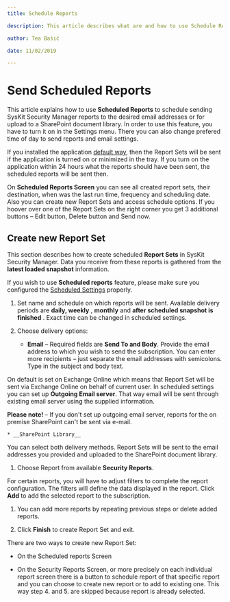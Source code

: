 ```yaml
---
title: Schedule Reports 

description: This article describes what are and how to use Schedule Reports.  

author: Tea Bašić 

date: 11/02/2019 

--- 
```

# Send Scheduled Reports

This article explains how to use __Scheduled Reports__ to schedule sending SysKit Security Manager reports to the desired email addresses or for upload to a SharePoint document library. In order to use this feature, you have to turn it on in the Settings menu. There you can also change prefered time of day to send reports and email settings.  


 If you installed the application [default way](#internal/installation/installation-guide), then the Report Sets will be sent if the application is turned on or minimized in the tray. If you turn on the application within 24 hours what the reports should have been sent, the scheduled reports will be sent then.  

 

On __Scheduled Reports Screen__ you can see all created report sets, their destination, when was the last run time, frequency and scheduling date. Also you can create new Report Sets and access schedule options. If you hoover over one of the Report Sets on the right corner you get 3 additional buttons – Edit button, Delete button and Send now. 

  

## Create new Report Set 

This section describes how to create scheduled __Report Sets__  in SysKit Security Manager. Data you receive from these reports is gathered from the __latest loaded snapshot__ information. 

  

If you wish to use __Scheduled reports__ feature, please make sure you configured the [Scheduled Settings](#internal/get-to-know-security-manager/settings-screen) properly. 

   

1.  Set name and schedule on which reports will be sent. Available delivery periods are __daily, weekly__ , __monthly__ and __after scheduled snapshot is finished__ . Exact time can be changed in scheduled settings.  

  

1. Choose delivery options: 

    * __Email__ –   Required fields are __Send To and Body__. Provide the email address to which you wish to send the subscription. You can enter more recipients – just separate the email addresses with semicolons. Type in the subject and body text. 

 

On default is set on Exchange Online which means that Report Set will be sent via Exchange Online on behalf of current user.  In scheduled settings you can set up __Outgoing Email server__. That way email will be sent through existing email server using the supplied information.   

__Please note!__ – If you don't set up outgoing email server, reports for the on premise SharePoint can't be sent via e-mail.  

 

    * __SharePoint Library__ 

   

You can select both delivery methods. Report Sets will be sent to the email addresses you provided and uploaded to the SharePoint document library. 

  

1. Choose Report from available __Security Reports__. 

  

For certain reports, you will have to adjust filters to complete the report configuration. The filters will define the data displayed in the report. Click __Add__ to add the selected report to the subscription. 

  

1. You can add more reports by repeating previous steps or delete added reports. 

  

1. Click __Finish__ to create Report Set and exit.  

  

There are two ways to create new Report Set: 

* On the Scheduled reports Screen 

  

* On the Security Reports Screen, or more precisely on each individual report screen there is a button to schedule report of that specific report and you can choose to create new report or to add to existing one. This way step 4. and 5. are skipped because report is already selected. 


